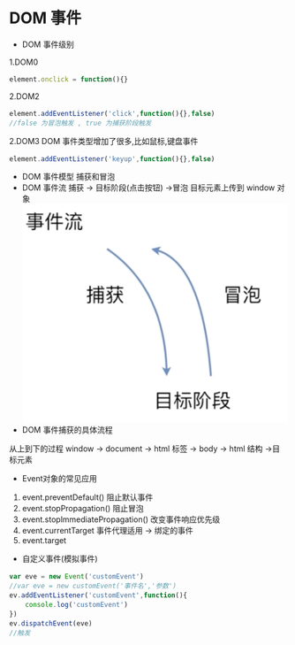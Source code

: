 # DOM 事件
- DOM 事件级别

1.DOM0
```JavaScript
element.onclick = function(){}
```
2.DOM2
```JavaScript
element.addEventListener('click',function(){},false)
//false 为冒泡触发 , true 为捕获阶段触发
```
2.DOM3
DOM 事件类型增加了很多,比如鼠标,键盘事件
```JavaScript
element.addEventListener('keyup',function(){},false)
```
- DOM 事件模型
    捕获和冒泡
- DOM 事件流
    捕获 -> 目标阶段(点击按钮) ->冒泡
    目标元素上传到 window 对象
![](https://raw.githubusercontent.com/Moking1997/NotePhoto/master/20200119211204.png)
- DOM 事件捕获的具体流程

从上到下的过程
window -> document -> html 标签 -> body -> html 结构 ->目标元素
- Event对象的常见应用
1. event.preventDefault()
    阻止默认事件
2. event.stopPropagation()
    阻止冒泡
3. event.stoplmmediatePropagation()
    改变事件响应优先级
4. event.currentTarget
    事件代理适用 -> 绑定的事件
5. event.target
- 自定义事件(模拟事件)
```JavaScript
var eve = new Event('customEvent')
//var eve = new customEvent('事件名','参数')
ev.addEventListener('customEvent',function(){
    console.log('customEvent')
})
ev.dispatchEvent(eve)
//触发
```